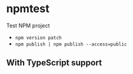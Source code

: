 # npmtest
Test NPM project


* ```npm version patch```
* ```npm publish | npm publish --access=public```

## With TypeScript support